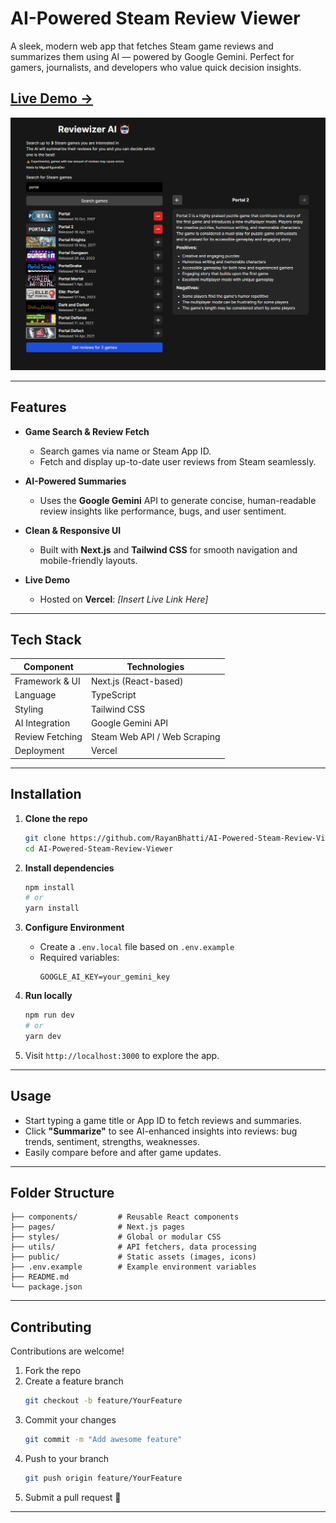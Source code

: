 # AI-Powered Steam Review Viewer

A sleek, modern web app that fetches Steam game reviews and summarizes them using AI — powered by Google Gemini. Perfect for gamers, journalists, and developers who value quick decision insights.

## [Live Demo →](https://ai-powered-steam-review-viewer.vercel.app/)

![Reviewizer screenshot](/github/reviewizer.png)

---

## Features

- **Game Search & Review Fetch**
  - Search games via name or Steam App ID.
  - Fetch and display up-to-date user reviews from Steam seamlessly.

- **AI-Powered Summaries**
  - Uses the **Google Gemini** API to generate concise, human-readable review insights like performance, bugs, and user sentiment.

- **Clean & Responsive UI**
  - Built with **Next.js** and **Tailwind CSS** for smooth navigation and mobile-friendly layouts.

- **Live Demo**
  - Hosted on **Vercel**: _[Insert Live Link Here]_

---

## Tech Stack

| Component         | Technologies                     |
|-------------------|-----------------------------------|
| Framework & UI    | Next.js (React-based)            |
| Language          | TypeScript                       |
| Styling           | Tailwind CSS                     |
| AI Integration    | Google Gemini API                |
| Review Fetching   | Steam Web API / Web Scraping      |
| Deployment        | Vercel                           |

---

## Installation

1. **Clone the repo**
   ```bash
   git clone https://github.com/RayanBhatti/AI-Powered-Steam-Review-Viewer.git
   cd AI-Powered-Steam-Review-Viewer
   ```

2. **Install dependencies**
   ```bash
   npm install
   # or
   yarn install
   ```

3. **Configure Environment**
   - Create a `.env.local` file based on `.env.example`
   - Required variables:
     ```env
     GOOGLE_AI_KEY=your_gemini_key
     ```

4. **Run locally**
   ```bash
   npm run dev
   # or
   yarn dev
   ```

5. Visit `http://localhost:3000` to explore the app.

---

## Usage

- Start typing a game title or App ID to fetch reviews and summaries.
- Click **"Summarize"** to see AI-enhanced insights into reviews: bug trends, sentiment, strengths, weaknesses.
- Easily compare before and after game updates.

---

## Folder Structure

```plaintext
├── components/         # Reusable React components
├── pages/              # Next.js pages
├── styles/             # Global or modular CSS
├── utils/              # API fetchers, data processing
├── public/             # Static assets (images, icons)
├── .env.example        # Example environment variables
├── README.md
└── package.json
```

---

## Contributing

Contributions are welcome!

1. Fork the repo
2. Create a feature branch  
   ```bash
   git checkout -b feature/YourFeature
   ```
3. Commit your changes  
   ```bash
   git commit -m "Add awesome feature"
   ```
4. Push to your branch  
   ```bash
   git push origin feature/YourFeature
   ```
5. Submit a pull request 🎉

---